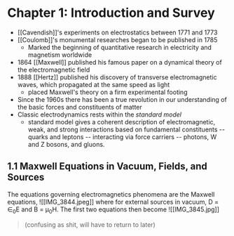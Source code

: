 # Chapter 1: Introduction and Survey
- [[Cavendish]]'s experiments on electrostatics between 1771 and 1773
- [[Coulomb]]'s monumental researches began to be published in 1785
	- Marked the beginning of quantitative research in electricity and magnetism worldwide
- 1864 [[Maxwell]] published his famous paper on a dynamical theory of the electromagnetic field
- 1888 [[Hertz]] published his discovery of transverse electromagnetic waves, which propagated at the same speed as light
	- placed Maxwell's theory on a firm experimental footing
- Since the 1960s there has been a true revolution in our understanding of the basic forces and constituents of matter
- Classic electrodynamics rests within the *standard model*
	- standard model gives a coherent description of electromagnetic, weak, and strong interactions based on fundamental constituents -- quarks and leptons -- interacting via force carriers -- photons, W and Z bosons, and gluons.
## 1.1 Maxwell Equations in Vacuum, Fields, and Sources
The equations governing electromagnetics phenomena are the Maxwell equations,
![[IMG_3844.jpeg]]
where for external sources in vacuum, D = ∈<sub>0</sub>E and B = μ<sub>0</sub>H. The first two equations then become
![[IMG_3845.jpg]]
>(confusing as shit, will have to return to later)

